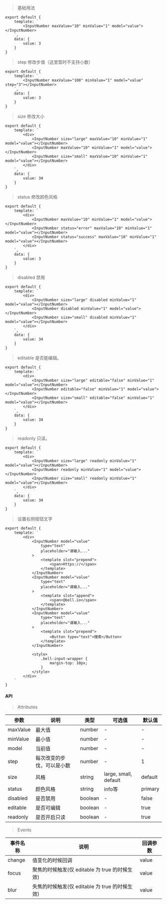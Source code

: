 > 基础用法

    export default {
        template: `
            <InputNumber maxValue="10" minValue="1" model="value"></InputNumber>
        `,
        data: {
            value: 3
        }
    }

> step 修改步值（这里暂时不支持小数）

    export default {
        template: `
            <InputNumber maxValue="100" minValue="1" model="value" step="3"></InputNumber>
        `,
        data: {
            value: 3
        }
    }

> size 修改大小

    export default {
        template: `
            <div>
                <InputNumber size="large" maxValue="10" minValue="1" model="value"></InputNumber>
                <InputNumber maxValue="10" minValue="1" model="value"></InputNumber>
                <InputNumber size="small" maxValue="10" minValue="1" model="value"></InputNumber>
            </div>
        `,
        data: {
            value: 34
        }
    }

> status 修改颜色风格

    export default {
        template: `
            <div>
                <InputNumber maxValue="10" minValue="1" model="value"></InputNumber>
                <InputNumber status="error" maxValue="10" minValue="1" model="value"></InputNumber>
                <InputNumber status="success" maxValue="10" minValue="1" model="value"></InputNumber>
            </div>
        `,
        data: {
            value: 3
        }
    }

> disabled 禁用

    export default {
        template: `
            <div>
                <InputNumber size="large" disabled minValue="1" model="value"></InputNumber>
                <InputNumber disabled minValue="1" model="value"></InputNumber>
                <InputNumber size="small" disabled minValue="1" model="value"></InputNumber>
            </div>
        `,
        data: {
            value: 34
        }
    }

> editable 是否能编辑。

    export default {
        template: `
            <div>
                <InputNumber size="large" editable="false" minValue="1" model="value"></InputNumber>
                <InputNumber editable="false" minValue="1" model="value"></InputNumber>
                <InputNumber size="small" editable="false" minValue="1" model="value"></InputNumber>
            </div>
        `,
        data: {
            value: 34
        }
    }

> readonly 只读。

    export default {
        template: `
            <div>
                <InputNumber size="large" readonly minValue="1" model="value"></InputNumber>
                <InputNumber readonly minValue="1" model="value"></InputNumber>
                <InputNumber size="small" readonly minValue="1" model="value"></InputNumber>
            </div>
        `,
        data: {
            value: 34
        }
    }

> 设置右侧按钮文字

    export default {
        template: `
            <div>
                <InputNumber model="value"
                    type="text"
                    placeholder="请输入..."
                >
                    <template slot="prepend">
                        <span>Https://</span>
                    </template>
                </InputNumber>
                <InputNumber model="value"
                    type="text"
                    placeholder="请输入..."
                >
                    <template slot="append">
                        <span>@bell.io</span>
                    </template>
                </InputNumber>
                <InputNumber model="value"
                    type="text"
                    placeholder="请输入..."
                >
                    <template slot="prepend">
                        <Button type="text">搜索</Button>
                    </template>
                </InputNumber>

                <style>
                    .bell-input-wrapper {
                        margin-top: 10px;
                    }
                </style>
            </div>
        `
    }

#### API

> Attributes

参数 | 说明 | 类型 | 可选值 | 默认值
---|---|---|---|---
maxValue | 最大值 | number | - | -
minValue | 最小值 | number | - | -
model | 当前值 | number | - | -
step | 每次改变的步伐，可以是小数 | number | - | 1
size | 风格 | string | large, small, default | default
status | 颜色风格 | string | info等 | primary
disabled | 是否禁用 | boolean | - | false
editable | 是否可编辑 | boolean | - | true
readonly | 是否开启只读 | boolean | - | true

> Events

事件名称 | 说明 | 回调参数
---|---|---
change | 值变化的时候回调 | value
focus | 聚焦的时候触发(仅 editable 为 true 的时候生效) | value
blur | 失焦的时候触发(仅 editable 为 true 的时候生效) | value